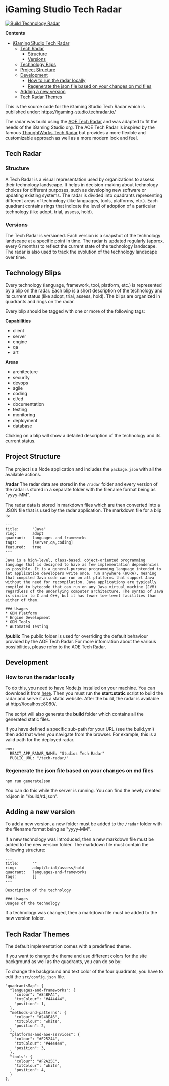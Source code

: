 # iGaming Studio Tech Radar

[![Build Technology Radar](https://github.com/lnw-studios/tech-radar/actions/workflows/build.yml/badge.svg)](https://github.com/lnw-studios/tech-radar/actions/workflows/build.yml)

**Contents**
<!-- TOC -->
* [iGaming Studio Tech Radar](#igaming-studio-tech-radar)
  * [Tech Radar](#tech-radar)
    * [Structure](#structure)
    * [Versions](#versions)
  * [Technology Blips](#technology-blips)
  * [Project Structure](#project-structure)
  * [Development](#development)
    * [How to run the radar locally](#how-to-run-the-radar-locally)
    * [Regenerate the json file based on your changes on md files](#regenerate-the-json-file-based-on-your-changes-on-md-files)
  * [Adding a new version](#adding-a-new-version)
  * [Tech Radar Themes](#tech-radar-themes)
<!-- TOC -->

This is the source code for the iGaming Studio Tech Radar which is published under: https://igaming-studio.techradar.io/

The radar was build using the [AOE Tech Radar](https://github.com/AOEpeople/aoe_technology_radar]) and was adapted to fit the needs of the iGaming Studio org. The AOE Tech Radar is inspired by the famous [ThoughtWorks Tech Radar](https://www.thoughtworks.com/en-gb/radar) but provides a more flexible and customizable approach as well as a more modern look and feel.

## Tech Radar
### Structure
A Tech Radar is a visual representation used by organizations to assess their technology landscape. It helps in decision-making about technology choices for different purposes, such as developing new software or updating existing systems. The radar is divided into quadrants representing different areas of technology (like languages, tools, platforms, etc.). Each quadrant contains rings that indicate the level of adoption of a particular technology (like adopt, trial, assess, hold).

### Versions
The Tech Radar is versioned. Each version is a snapshot of the technology landscape at a specific point in time. The radar is updated regularly (approx. every 6 months) to reflect the current state of the technology landscape. The radar is also used to track the evolution of the technology landscape over time.

## Technology Blips
Every technology (language, framework, tool, platform, etc.) is represented by a blip on the radar. Each blip is a short description of the technology and its current status (like adopt, trial, assess, hold). The blips are organized in quadrants and rings on the radar.

Every blip should be tagged with one or more of the following tags:

**Capabilities**
* client
* server
* engine
* qa
* art

**Areas**
* architecture
* security
* devops
* agile
* coding
* ci/cd
* documentation
* testing
* monitoring
* deployment
* database

Clicking on a blip will show a detailed description of the technology and its current status.

## Project Structure
The project is a Node application and includes the `package.json` with all the available actions. 

**/radar**
The radar data are stored in the `/radar` folder and every version of the radar is stored in a separate folder with the filename format 
being as "yyyy-MM". 

The radar data is stored in markdown files which are then converted into a JSON file that is used by the radar application.
The markdown file for a blip is:

```
---
title:      "Java"
ring:       adopt
quadrant:   languages-and-frameworks
tags:       [server,qa,coding]
featured:   true
---

Java is a high-level, class-based, object-oriented programming language that is designed to have as few implementation dependencies as possible. It is a general-purpose programming language intended to let application developers write once, run anywhere (WORA), meaning that compiled Java code can run on all platforms that support Java without the need for recompilation. Java applications are typically compiled to bytecode that can run on any Java virtual machine (JVM) regardless of the underlying computer architecture. The syntax of Java is similar to C and C++, but it has fewer low-level facilities than either of them.

### Usages
* GDM Platform
* Engine Development
* GDM Tools
* Automated Testing
```

**/public**
The public folder is used for overriding the default behaviour provided by the AOE Tech Radar. For more infomration 
about the various possibilities, please refer to the AOE Tech Radar.

## Development

### How to run the radar locally
To do this, you need to have Node.js installed on your machine. You can download it from [here](https://nodejs.org/en/download/).
Then you must run the **start:static** script to build the radar and serve it as a static website. After the build, the 
radar is available at http://localhost:8080/.

The script will also generate the **build** folder which contains all the generated static files.

If you have defined a specific sub-path for your URL (see the build.yml) then add that when you navigate from the browser.
For example, this is a valid path for the deployed radar.

```
env:
  REACT_APP_RADAR_NAME: "Studios Tech Radar"
  PUBLIC_URL: "/tech-radar/"
```

### Regenerate the json file based on your changes on md files
```
npm run generateJson
```

You can do this while the server is running.
You can find the newly created rd.json in "/build/rd.json". 

## Adding a new version
To add a new version, a new folder must be added to the `/radar` folder with the filename format being as "yyyy-MM".

If a new technology was introduced, then a new markdown file must be added to the new version folder. The markdown file must contain the following structure:

```
---
title:      ""
ring:       adopt/trial/assess/hold
quadrant:   languages-and-frameworks
tags:       []
---

Description of the technology

### Usages
Usages of the technology
```

If a technology was changed, then a markdown file must be added to the new version folder.

## Tech Radar Themes
The default implementation comes with a predefined theme. 

If you want to change the theme and use different colors for the site background as well as the quadrants, you can do so by:

To change the background and text color of the four quadrants, you have to edit the `src/config.json` file.
```
"quadrantsMap": {
  "languages-and-frameworks": {
    "colour": "#84BFA4",
    "txtColour": "#444444",
    "position": 1,
  },
  "methods-and-patterns": {
    "colour": "#248EA6",
    "txtColour": "white",
    "position": 2,
  },
  "platforms-and-aoe-services": {
    "colour": "#F25244",
    "txtColour": "#444444",
    "position": 3,
  },
  "tools": {
    "colour": "#F2A25C",
    "txtColour": "white",
    "position": 4,
  }
},
```
